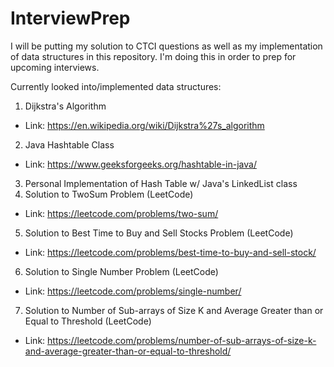 # InterviewPrep
I will be putting my solution to CTCI questions as well as my implementation of data structures in this repository. I'm doing this in order to prep for upcoming interviews.

Currently looked into/implemented data structures:
1) Dijkstra's Algorithm
* Link: https://en.wikipedia.org/wiki/Dijkstra%27s_algorithm
2) Java Hashtable Class
* Link: https://www.geeksforgeeks.org/hashtable-in-java/
3) Personal Implementation of Hash Table w/ Java's LinkedList class
4) Solution to TwoSum Problem (LeetCode)
* Link: https://leetcode.com/problems/two-sum/
5) Solution to Best Time to Buy and Sell Stocks Problem (LeetCode)
* Link: https://leetcode.com/problems/best-time-to-buy-and-sell-stock/
6) Solution to Single Number Problem (LeetCode)
* Link: https://leetcode.com/problems/single-number/
7) Solution to Number of Sub-arrays of Size K and Average Greater than or Equal to Threshold (LeetCode)
* Link: https://leetcode.com/problems/number-of-sub-arrays-of-size-k-and-average-greater-than-or-equal-to-threshold/

